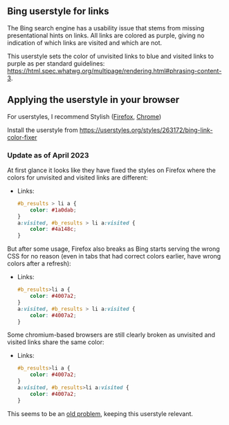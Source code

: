 ## Bing userstyle for links

The Bing search engine has a usability issue that stems from missing presentational hints on links. All links are colored as purple,
giving no indication of which links are visited and which are not.

This userstyle sets the color of unvisited links to blue and visited links to purple as per standard guidelines: https://html.spec.whatwg.org/multipage/rendering.html#phrasing-content-3.

## Applying the userstyle in your browser

For userstyles, I recommend Stylish ([Firefox](https://addons.mozilla.org/en-US/firefox/addon/stylish/), [Chrome](https://chrome.google.com/webstore/detail/stylish-custom-themes-for/fjnbnpbmkenffdnngjfgmeleoegfcffe))

Install the userstyle from https://userstyles.org/styles/263172/bing-link-color-fixer


### Update as of April 2023
At first glance it looks like they have fixed the styles on Firefox where the colors for unvisited and visited links are different:

- Links:
  ```css
  #b_results > li a {
      color: #1a0dab;
  }
  a:visited, #b_results > li a:visited {
      color: #4a148c;
  }
  ```
  
But after some usage, Firefox also breaks as Bing starts serving the wrong CSS for no reason (even in tabs that had correct colors earlier, have wrong colors after a refresh):
- Links:
  ```css
  #b_results>li a {
      color: #4007a2;
  }
  a:visited, #b_results > li a:visited {
      color: #4007a2;
  }
  ```

Some chromium-based browsers are still clearly broken as unvisited and visited links share the same color:

- Links:
  ```css
  #b_results>li a {
      color: #4007a2;
  }
  a:visited, #b_results>li a:visited {
      color: #4007a2;
  }
  ```

This seems to be an [old problem](https://www.bing.com/search?q=bing+all+links+purple), keeping this userstyle relevant.
